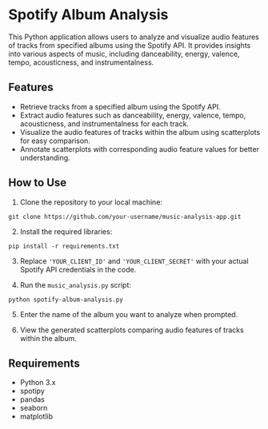 # Spotify Album Analysis 

This Python application allows users to analyze and visualize audio features of tracks from specified albums using the Spotify API. It provides insights into various aspects of music, including danceability, energy, valence, tempo, acousticness, and instrumentalness.

## Features

- Retrieve tracks from a specified album using the Spotify API.
- Extract audio features such as danceability, energy, valence, tempo, acousticness, and instrumentalness for each track.
- Visualize the audio features of tracks within the album using scatterplots for easy comparison.
- Annotate scatterplots with corresponding audio feature values for better understanding.

## How to Use

1. Clone the repository to your local machine:

```
git clone https://github.com/your-username/music-analysis-app.git
```

2. Install the required libraries:

```
pip install -r requirements.txt
```

3. Replace `'YOUR_CLIENT_ID'` and `'YOUR_CLIENT_SECRET'` with your actual Spotify API credentials in the code.

4. Run the `music_analysis.py` script:

```
python spotify-album-analysis.py
```

5. Enter the name of the album you want to analyze when prompted.

6. View the generated scatterplots comparing audio features of tracks within the album.

## Requirements

- Python 3.x
- spotipy
- pandas
- seaborn
- matplotlib
